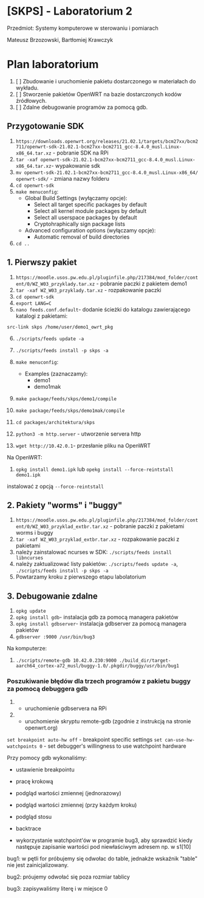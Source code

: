 # [SKPS] - Laboratorium 2

Przedmiot:
Systemy komputerowe w sterowaniu i pomiarach

Mateusz Brzozowski, Bartłomiej Krawczyk

# Plan laboratorium
1. [ ] Zbudowanie i uruchomienie pakietu dostarczonego w materiałach do wykładu.
2. [ ] Stworzenie pakietów OpenWRT na bazie dostarczonych kodów źródłowych.
3. [ ] Zdalne debugowanie programów za pomocą gdb.

## Przygotowanie SDK

1. `https://downloads.openwrt.org/releases/21.02.1/targets/bcm27xx/bcm2711/openwrt-sdk-21.02.1-bcm27xx-bcm2711_gcc-8.4.0_musl.Linux-x86_64.tar.xz` - pobranie SDK na RPi
2. `tar -xaf openwrt-sdk-21.02.1-bcm27xx-bcm2711_gcc-8.4.0_musl.Linux-x86_64.tar.xz`- wypakowanie sdk
3. `mv openwrt-sdk-21.02.1-bcm27xx-bcm2711_gcc-8.4.0_musl.Linux-x86_64/ openwrt-sdk/` - zmiana nazwy folderu
4. `cd openwrt-sdk`
5. `make menuconfig`:
    - Global Build Settings (wyłączamy opcje):
        - Select all target specific packages by default
        - Select all kernel module packages by default
        - Select all userspace packages by default
        - Cryptohraphically sign package lists
    - Advanced configuration options (wyłączamy opcje):
        - Automatic removal of build directories
6. `cd ..`

## 1. Pierwszy pakiet
1. `https://moodle.usos.pw.edu.pl/pluginfile.php/217384/mod_folder/content/0/WZ_W03_przyklady.tar.xz` - pobranie paczki z pakietem demo1
2. `tar -xaf WZ_W03_przyklady.tar.xz` - rozpakowanie paczki
3. `cd openwrt-sdk`
4. `export LANG=C`
5. `nano feeds.conf.default`- dodanie ścieżki do katalogu zawierającego katalogi z pakietami:
```
src-link skps /home/user/demo1_owrt_pkg
```
6. `./scripts/feeds update -a`
7. `./scripts/feeds install -p skps -a`
8. `make menuconfig`:
    - Examples (zaznaczamy):
        - demo1
        - demo1mak
9. `make package/feeds/skps/demo1/compile`
9. `make package/feeds/skps/demo1mak/compile`

10. `cd packages/architektura/skps`
11. `python3 -m http.server` - utworzenie servera http
12. `wget http://10.42.0.1`- przesłanie pliku na OpenWRT

Na OpenWRT:
1. `opkg install demo1.ipk` lub `opekg install --force-reintstall demo1.ipk`

instalować z opcją `--force-reintstall`

## 2. Pakiety "worms" i "buggy"

1. `https://moodle.usos.pw.edu.pl/pluginfile.php/217384/mod_folder/content/0/WZ_W03_przyklad_extbr.tar.xz` - pobranie paczki z pakietami worms i buggy
2. `tar -xaf WZ_W03_przyklad_extbr.tar.xz` - rozpakowanie paczki z pakietami
3. należy zainstalować ncurses w SDK: `./scripts/feeds install libncurses`
4. należy zaktualizować listy pakietów: `./scripts/feeds update -a`, `./scripts/feeds install -p skps -a`
4. Powtarzamy kroku z pierwszego etapu labolatorium


## 3. Debugowanie zdalne
1. `opkg update`
1. `opkg install gdb`- instalacja gdb za pomocą managera pakietów
2. `opkg install gdbserver`- instalacja gdbserver za pomocą managera pakietów
3. `gdbserver :9000 /usr/bin/bug3`

Na komputerze:
1. `./scripts/remote-gdb 10.42.0.230:9000 ./build_dir/target-aarch64_cortex-a72_musl/buggy-1.0/.pkgdir/buggy/usr/bin/bug1`

### Poszukiwanie błędów dla trzech programów z pakietu buggy za pomocą debuggera gdb

1. - uruchomienie gdbservera na RPi
2. - uruchomienie skryptu remote-gdb (zgodnie z instrukcją na stronie openwrt.org)

`set breakpoint auto-hw off` - breakpoint specific settings
`set can-use-hw-watchpoints 0` - set debugger's willingness to use watchpoint hardware

Przy pomocy gdb wykonaliśmy:
- ustawienie breakpointu

- pracę krokową

- podgląd wartości zmiennej (jednorazowy)

- podgląd wartości zmiennej (przy każdym kroku)

- podgląd stosu

- backtrace

- wykorzystanie watchpoint'ów w programie bug3, aby sprawdzić kiedy następuje zapisanie wartości pod niewłaściwym adresem np. w s1[10]

bug1:
w pętli for próbujemy się odwołac do table, jednakże wskaźnik "table" nie jest zainicjalizowany.

bug2:
próujemy odwołać się poza rozmiar tablicy

bug3:
zapisywaliśmy literę i w miejsce 0